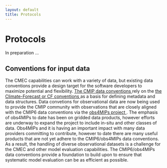 ```yaml
---
layout: default
title: Protocols
---
```


# Protocols

In preparation ...

Conventions for input data
------

The CMEC capabilities can work with a variety of data, but existing data conventions provide a design target for the software developers to maximize potential and flexibility.  <a href="https://pcmdi.llnl.gov/CMIP6/Guide/modelers.html#5-model-output-requirements"> The CMIP data conventions </a> rely on the <a href="http://cfconventions.org/"> the Climate-Forecast or CF conventions </a> as a basis for defining metadata and data structures.  Data convetions for observational data are now being used to provide the CMIP community with observations that are closely aligned with the CMIP6 data conventions via the <a href="https://www.earthsystemcog.org/projects/obs4mips"> obs4MIPs project </a>.  The emphasis of obs4MIPs to date has been on gridded data products, however efforts are underway to expand the project to include in-situ and other classes of data.  Obs4MIPs and it is having an important impact with many data providers committing to contribute, however to date there are many useful products that are not yet adhere to the CMIP6/obs4MIPs data conventions.  As a result, the handling of diverse observational datasets is a challenge for the CMEC and other model evaluation capabilities.  The CMIP6/obs4MIPs data conventions provide a foundation to build upon to ensure that systematic model evaluation can be as efficient as possible. 
